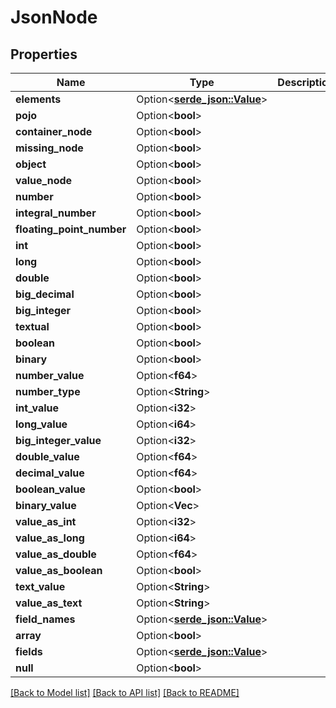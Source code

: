 # JsonNode

## Properties

Name | Type | Description | Notes
------------ | ------------- | ------------- | -------------
**elements** | Option<[**serde_json::Value**](.md)> |  | [optional]
**pojo** | Option<**bool**> |  | [optional]
**container_node** | Option<**bool**> |  | [optional]
**missing_node** | Option<**bool**> |  | [optional]
**object** | Option<**bool**> |  | [optional]
**value_node** | Option<**bool**> |  | [optional]
**number** | Option<**bool**> |  | [optional]
**integral_number** | Option<**bool**> |  | [optional]
**floating_point_number** | Option<**bool**> |  | [optional]
**int** | Option<**bool**> |  | [optional]
**long** | Option<**bool**> |  | [optional]
**double** | Option<**bool**> |  | [optional]
**big_decimal** | Option<**bool**> |  | [optional]
**big_integer** | Option<**bool**> |  | [optional]
**textual** | Option<**bool**> |  | [optional]
**boolean** | Option<**bool**> |  | [optional]
**binary** | Option<**bool**> |  | [optional]
**number_value** | Option<**f64**> |  | [optional]
**number_type** | Option<**String**> |  | [optional]
**int_value** | Option<**i32**> |  | [optional]
**long_value** | Option<**i64**> |  | [optional]
**big_integer_value** | Option<**i32**> |  | [optional]
**double_value** | Option<**f64**> |  | [optional]
**decimal_value** | Option<**f64**> |  | [optional]
**boolean_value** | Option<**bool**> |  | [optional]
**binary_value** | Option<**Vec<String>**> |  | [optional]
**value_as_int** | Option<**i32**> |  | [optional]
**value_as_long** | Option<**i64**> |  | [optional]
**value_as_double** | Option<**f64**> |  | [optional]
**value_as_boolean** | Option<**bool**> |  | [optional]
**text_value** | Option<**String**> |  | [optional]
**value_as_text** | Option<**String**> |  | [optional]
**field_names** | Option<[**serde_json::Value**](.md)> |  | [optional]
**array** | Option<**bool**> |  | [optional]
**fields** | Option<[**serde_json::Value**](.md)> |  | [optional]
**null** | Option<**bool**> |  | [optional]

[[Back to Model list]](../README.md#documentation-for-models) [[Back to API list]](../README.md#documentation-for-api-endpoints) [[Back to README]](../README.md)


